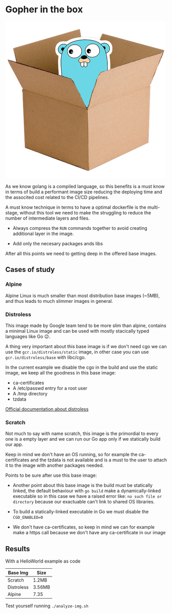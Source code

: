 # Gopher in the box

![Golang docker image variants](gocontainer-transparent.png)

As we know golang is a compiled language, so this benefits is a must know in terms of build a performant image size reducing the deploying time and the associted cost related to the CI/CD pipelines.

A must know technique in terms to have a optimal dockerfile is the multi-stage, without this tool we need to make the struggling to reduce the number of intermediate layers and files.

* Always compress the `RUN` commands together to avoid creating additional layer in the image.

* Add only the necesary packages ands libs

After all this points we need to getting deep in the offered base images.

## Cases of study

### Alpine

Alpine Linux is much smaller than most distribution base images (~5MB), and thus leads to much slimmer images in general.

### Distroless

This image made by Google team tend to be more slim than alpine, contains a minimal Linux image and can be used with mostly stacically typed languages like Go 😉.

A thing very important about this base image is if we don't need cgo we can use the `gcr.io/distroless/static` image, in other case you can use `gcr.io/distroless/base` with libc/cgo.

In the current example we disable the cgo in the build and use the static image, we keep all the goodness in this base image:

* ca-certificates
* A /etc/passwd entry for a root user
* A /tmp directory
* tzdata

[Official documentation about distroless](https://github.com/GoogleContainerTools/distroless/blob/main/base/README.md)

### Scratch

Not much to say with name scratch, this image is the primordial to every one is a empty layer and we can run our Go app only if we statically build our app.

Keep in mind we don't have an OS running, so for example the ca-certificates and the tzdata is not available and is a must to the user to attach it to the image with another packages needed.

Points to be sure after use this base image:

* Another point about this base image is the build must be statically linked, the default behaviour with `go build` make a dynamically-linked executable so in this case we have a raised error like: `no such file or directory` because our exactuable can't link to shared OS libraries.

* To build a statically-linked executable in Go we must disable the `CGO_ENABLED=0`

* We don't have ca-certificates, so keep in mind we can for example make a https call because we don't have any ca-certificate in our image


## Results

With a HelloWorld example as code

| Base Img | Size |
|----------|------|
|Scratch   |1.2MB |
|Distroless|3.56MB|
|Alpine    |7.35  |


Test yourself running `./analyze-img.sh`
